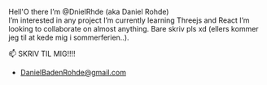 Hell'O there I’m @DnielRhde (aka Daniel Rohde) <br />
I’m interested in any project
I’m currently learning Threejs and React
I’m looking to collaborate on almost anything. Bare skriv pls xd (ellers kommer jeg til at kede mig i sommerferien..).

📫 SKRIV TIL MIG!!!!
- DanielBadenRohde@gmail.com

<!---
DnielRhde/DnielRhde is a ✨ special ✨ repository because its `README.md` (this file) appears on your GitHub profile.
You can click the Preview link to take a look at your changes.
--->
